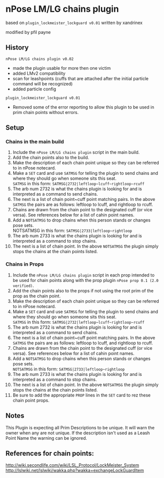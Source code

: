 # nPose LM/LG chains plugin
based on `plugin_lockmeister_lockguard v0.01` written by xandrinex

modified by pfil payne

## History

`nPose LM/LG chains plugin v0.02`
- made the plugin usable for more then one victim
- added LMv2 compatibility
- scan for leashpoints (cuffs that are attached after the initial particle command will be recognized)
- added particle config

`plugin_lockmeister_lockguard v0.01`
- Removed some of the error reporting to allow this plugin to be used in prim chain points without errors.

## Setup
### Chains in the main build
1.  Include the `nPose LM/LG chains plugin` script in the main build.
2.  Add the chain points also to the build.
3.  Make the description of each chain point unique so they can be referred to in nPose notecard.
4.  Make a `SET` card and use `SATMSG` for telling the plugin to send chains and where they should go when someone sits this seat.  
`SATMSG` in this form: `SATMSG|2732|leftloop~lcuff~rightloop~rcuff`
  1. The arb num 2732 is what the chains plugin is looking for and is interpreted as a command to send chains.
  2. The next is a list of chain point~cuff point matching pairs.  In the above `SATMSG` the pairs are as follows:  leftloop to lcuff, and rightloop to rcuff.
  3. Chains are drawn from the chain point to the designated cuff (or vice versa). See references below for a list of cahin point names.
5. Add a `NOTSATMSG` to drop chains when this person stands or changes pose sets.  
  NOTSATMSG in this form: `SATMSG|2733|leftloop~rightloop`
  1. The arb num 2733 is what the chains plugin is looking for and is interpreted as a command to stop chains.
  2. The next is a list of chain point.  In the above `NOTSATMSG` the plugin simply stops the chains at the chain points listed.

### Chains in Props
1. Include the `nPose LM/LG chains plugin` script in each prop intended to be used for chain points along with the prop plugin `nPose prop 0.1 (2.0 verified)`.
2. Add the chain points also to the props if not using the root prim of the prop as the chain point.
3. Make the description of each chain point unique so they can be referred to in nPose notecard.
4. Make a `SET` card and use `SATMSG` for telling the plugin to send chains and where they should go when someone sits this seat.  
`SATMSG` in this form: `SATMSG|2732|leftloop~lcuff~rightloop~rcuff`
  1. The arb num 2732 is what the chains plugin is looking for and is interpreted as a command to send chains.
  2. The next is a list of chain point~cuff point matching pairs. In the above `SATMSG` the pairs are as follows:  leftloop to lcuff, and rightloop to rcuff.
  3. Chains are drawn from the chain point to the designated cuff (or vice versa). See references below for a list of cahin point names.
5. Add a `NOTSATMSG` to drop chains when this person stands or changes pose sets.  
  `NOTSATMSG` in this form: `SATMSG|2733|leftloop~rightloop`
  1. The arb num 2733 is what the chains plugin is looking for and is interpreted as a command to stop chains.
  2. The next is a list of chain point.  In the above `NOTSATMSG` the plugin simply stops the chains at the chain points listed.
6. Be sure to add the appropriate `PROP` lines in the `SET` card to rez these chain point props.

## Notes
This Plugin is expecting all Prim Descriptions to be unique. It will warn the owner when any are not unique. If the description isn't used as a Leash Point Name the warning can be ignored.

## References for chain points:
http://wiki.secondlife.com/wiki/LSL_Protocol/LockMeister_System  
http://lslwiki.net/lslwiki/wakka.php?wakka=exchangeLockGuardItem
